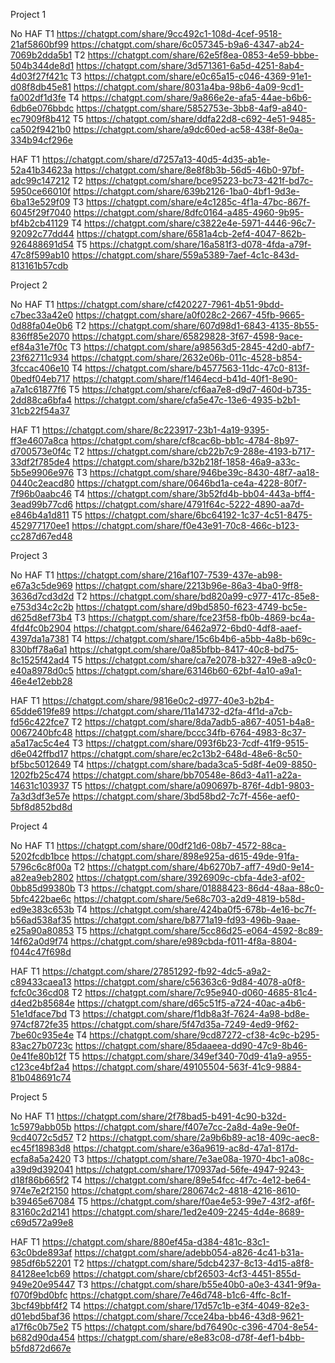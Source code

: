 Project 1 

No HAF
T1
https://chatgpt.com/share/9cc492c1-108d-4cef-9518-21af5860bf99
https://chatgpt.com/share/6c057345-b9a6-4347-ab24-7069b2dda5b1
T2
https://chatgpt.com/share/62e5f8ea-0853-4e59-bbbe-504b344de8d1
https://chatgpt.com/share/3d571361-6a5d-4251-8ab4-4d03f27f421c
T3
https://chatgpt.com/share/e0c65a15-c046-4369-91e1-d08f8db45e81
https://chatgpt.com/share/8031a4ba-98b6-4a09-9cd1-fa002df1d3fe
T4
https://chatgpt.com/share/9a866e2e-afa5-44ae-b6b6-6db6e076bbdc
https://chatgpt.com/share/5852753e-3bb8-4af9-a840-ec7909f8b412
T5
https://chatgpt.com/share/ddfa22d8-c692-4e51-9485-ca502f9421b0
https://chatgpt.com/share/a9dc60ed-ac58-438f-8e0a-334b94cf296e


HAF
T1
https://chatgpt.com/share/d7257a13-40d5-4d35-ab1e-52a41b34623a
https://chatgpt.com/share/8e8f8b3b-56d5-46b0-97bf-adc99c147212
T2
https://chatgpt.com/share/bce95223-bc73-421f-bd7c-5950ce66010f
https://chatgpt.com/share/639b2126-1ba0-4bf1-9d3e-6ba13e529f09
T3
https://chatgpt.com/share/e4c1285c-4f1a-47bc-867f-6045f29f7040
https://chatgpt.com/share/8dfc0164-a485-4960-9b95-bf4b2cb41129
T4
https://chatgpt.com/share/c3822e4e-5971-4446-96c7-92092c77dd44
https://chatgpt.com/share/6581a4cb-2ef4-4047-862b-926488691d54
T5
https://chatgpt.com/share/16a581f3-d078-4fda-a79f-47c8f599ab10
https://chatgpt.com/share/559a5389-7aef-4c1c-843d-813161b57cdb


Project 2

No HAF
T1
https://chatgpt.com/share/cf420227-7961-4b51-9bdd-c7bec33a42e0
https://chatgpt.com/share/a0f028c2-2667-45fb-9665-0d88fa04e0b6
T2
https://chatgpt.com/share/607d98d1-6843-4135-8b55-836ff85e2070
https://chatgpt.com/share/65829828-3f67-4598-9ace-ef84a31e7f0c
T3
https://chatgpt.com/share/a98563d5-2845-42d0-abf7-23f62711c934
https://chatgpt.com/share/2632e06b-011c-4528-b854-3fccac406e10
T4
https://chatgpt.com/share/b4577563-11dc-47c0-813f-0bedf04eb717
https://chatgpt.com/share/f1464ecd-b41d-40f1-8e90-a7a1c61877f6
T5
https://chatgpt.com/share/cf6aa7e8-d9d7-460d-b735-2dd88ca6bfa4
https://chatgpt.com/share/cfa5e47c-13e6-4935-b2b1-31cb22f54a37

HAF
T1
https://chatgpt.com/share/8c223917-23b1-4a19-9395-ff3e4607a8ca
https://chatgpt.com/share/cf8cac6b-bb1c-4784-8b97-d700573e0f4c
T2
https://chatgpt.com/share/cb22b7c9-288e-4193-b717-33df2f785de4
https://chatgpt.com/share/b32b218f-1858-46a9-a33c-5b5e9906e976
T3
https://chatgpt.com/share/946be39c-8430-48f7-aa18-0440c2eacd80
https://chatgpt.com/share/0646bd1a-ce4a-4228-80f7-7f96b0aabc46
T4
https://chatgpt.com/share/3b52fd4b-bb04-443a-bff4-3ead99b77cd6
https://chatgpt.com/share/4791f64c-5222-4890-aa7d-e846b4a1d811
T5
https://chatgpt.com/share/6bc64192-1c37-4c51-8475-452977170ee1
https://chatgpt.com/share/f0e43e91-70c8-466c-b123-cc287d67ed48


Project 3

No HAF
T1
https://chatgpt.com/share/216af107-7539-437e-ab98-e67a3c5de969
https://chatgpt.com/share/2213b96e-86a3-4ba0-9ff8-3636d7cd3d2d
T2
https://chatgpt.com/share/bd820a99-c977-417c-85e8-e753d34c2c2b
https://chatgpt.com/share/d9bd5850-f623-4749-bc5e-d625d8ef73b4
T3
https://chatgpt.com/share/fce23f58-fb0b-4869-bc4a-4fd4fc0b2904
https://chatgpt.com/share/6462a972-6bd0-4df8-aaef-4397da1a7381
T4
https://chatgpt.com/share/15c6b4b6-a5bb-4a8b-b69c-830bff78a6a1
https://chatgpt.com/share/0a85bfbb-8417-40c8-bd75-8c1525f42ad4
T5
https://chatgpt.com/share/ca7e2078-b327-49e8-a9c0-e40a8978d0c5
https://chatgpt.com/share/63146b60-62bf-4a10-a9a1-46e4e12ebb28

HAF
T1
https://chatgpt.com/share/9816e0c2-d977-40e3-b2b4-65dde619fe89
https://chatgpt.com/share/11a14732-d2fa-4f1d-a7cb-fd56c422fce7
T2
https://chatgpt.com/share/8da7adb5-a867-4051-b4a8-0067240bfc48
https://chatgpt.com/share/bccc34fb-6764-4983-8c37-a5a17ac5c4e4
T3
https://chatgpt.com/share/093f6b23-7cdf-41f9-9515-d6e042ffbd17
https://chatgpt.com/share/ec2c13b2-648d-48e6-8c50-bf5bc5012649
T4
https://chatgpt.com/share/bada3ca5-5d8f-4e09-8850-1202fb25c474
https://chatgpt.com/share/bb70548e-86d3-4a11-a22a-14631c103937
T5
https://chatgpt.com/share/a090697b-876f-4db1-9803-7a3d3df3e57e
https://chatgpt.com/share/3bd58bd2-7c7f-456e-aef0-5bf8d852bd8d

Project 4

No HAF
T1
https://chatgpt.com/share/00df21d6-08b7-4572-88ca-5202fcdb1bce
https://chatgpt.com/share/898e925a-d615-49de-91fa-5796c6c8f00a
T2
https://chatgpt.com/share/4b6270b7-aff7-49d0-9e14-a82ea9eb2802
https://chatgpt.com/share/3926909c-cbfa-4de3-af02-0bb85d99380b
T3
https://chatgpt.com/share/01888423-86d4-48aa-88c0-5bfc422bae6c
https://chatgpt.com/share/5e68c703-a2d9-4819-b58d-ed9e383c653b
T4
https://chatgpt.com/share/424ba0f5-678b-4e16-bc7f-b56ad538af35
https://chatgpt.com/share/b8771a19-fd93-496b-9aae-e25a90a80853
T5
https://chatgpt.com/share/5cc86d25-e064-4592-8c89-14f62a0d9f74
https://chatgpt.com/share/e989cbda-f011-4f8a-8804-f044c47f698d

HAF
T1
https://chatgpt.com/share/27851292-fb92-4dc5-a9a2-c89433caea13
https://chatgpt.com/share/c56363c6-9d84-4078-a0f8-fcfc0c36cd08
T2
https://chatgpt.com/share/7c95e940-d060-4685-81c4-d4ed2b85684e
https://chatgpt.com/share/d65c51f5-a724-40ac-a4b6-51e1dface7bd
T3
https://chatgpt.com/share/f1db8a3f-7624-4a98-bd8e-974cf872fe35
https://chatgpt.com/share/5f47d35a-7249-4ed9-9f62-7be60c935e4e
T4
https://chatgpt.com/share/9cd87272-cf38-4c9c-b295-83ac27b0723c
https://chatgpt.com/share/85daaeea-dd90-47c9-8b46-0e41fe80b12f
T5
https://chatgpt.com/share/349ef340-70d9-41a9-a955-c123ce4bf2a4
https://chatgpt.com/share/49105504-563f-41c9-9884-81b048691c74

Project 5

No HAF
T1
https://chatgpt.com/share/2f78bad5-b491-4c90-b32d-1c5979abb05b
https://chatgpt.com/share/f407e7cc-2a8d-4a9e-9e0f-9cd4072c5d57
T2
https://chatgpt.com/share/2a9b6b89-ac18-409c-aec8-ec45f18983d8
https://chatgpt.com/share/e36a9619-ac8d-47a1-817d-ecfa8a5a2420
T3
https://chatgpt.com/share/7e3ae08a-1970-4bc1-a08c-a39d9d392041
https://chatgpt.com/share/170937ad-56fe-4947-9243-d18f86b665f2
T4
https://chatgpt.com/share/89e54fcc-4f7c-4e12-be64-974e7e2f2150
https://chatgpt.com/share/280674c2-4818-4216-8610-b39465e67084
T5
https://chatgpt.com/share/f0ae4e53-99e7-43f2-af6f-83160c2d2141
https://chatgpt.com/share/1ed2e409-2245-4d4e-8689-c69d572a99e8

HAF
T1
https://chatgpt.com/share/880ef45a-d384-481c-83c1-63c0bde893af
https://chatgpt.com/share/adebb054-a826-4c41-b31a-985df6b52201
T2
https://chatgpt.com/share/5dcb4237-8c13-4d15-a8f8-84128ee1cb69
https://chatgpt.com/share/cbf26503-4cf3-4451-855d-949e20e95447
T3
https://chatgpt.com/share/b55e40b0-a0e3-4341-9f9a-f070f9bd0bfc
https://chatgpt.com/share/7e46d748-b1c6-4ffc-8c1f-3bcf49bbf4f2
T4
https://chatgpt.com/share/17d57c1b-e3f4-4049-82e3-d01ebd5baf36
https://chatgpt.com/share/7cce24ba-bb46-43d8-9621-a17f6c0b75e2
T5
https://chatgpt.com/share/bd76490c-c396-4704-8e54-b682d90da454
https://chatgpt.com/share/e8e83c08-d78f-4ef1-b4bb-b5fd872d667e

